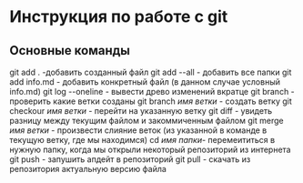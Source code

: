 # Инструкция по работе с git

## Основные команды

git add . -добавить созданный файл
git add --all - добавить все папки
git add info.md - добавить конкретный файл (в данном случае условный info.md)
git log --oneline - вывести древо изменений вкратце
git branch - проверить какие ветки созданы
git branch *имя ветки* - создать ветку
git checkour *имя ветки* - перейти на указанную ветку
git diff - увидеть разницу между текущим файлом и закоммиченным файлом
git merge *имя ветки* - произвести слияние веток (из указанной в команде в текущую ветку, где мы находимся)
cd *имя папки*- перемеититься в нужную папку, когда мы открыли некоторый репозиторий из интернета
git push - запушить апдейт в репозиторий
git pull - скачать из репозитория актуальную версию файла
